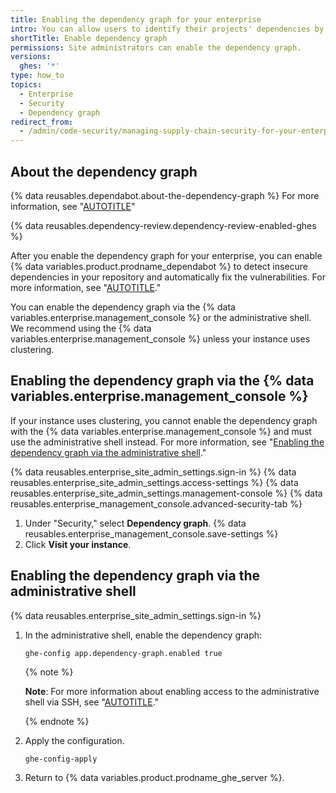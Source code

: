 ```yaml
---
title: Enabling the dependency graph for your enterprise
intro: You can allow users to identify their projects' dependencies by enabling the dependency graph.
shortTitle: Enable dependency graph
permissions: Site administrators can enable the dependency graph.
versions:
  ghes: '*'
type: how_to
topics:
  - Enterprise
  - Security
  - Dependency graph
redirect_from:
  - /admin/code-security/managing-supply-chain-security-for-your-enterprise/enabling-the-dependency-graph-for-your-enterprise
---
```


## About the dependency graph

{% data reusables.dependabot.about-the-dependency-graph %} For more information, see "[AUTOTITLE](/code-security/supply-chain-security/understanding-your-software-supply-chain/about-the-dependency-graph)"

{% data reusables.dependency-review.dependency-review-enabled-ghes %}

After you enable the dependency graph for your enterprise, you can enable {% data variables.product.prodname_dependabot %} to detect insecure dependencies in your repository and automatically fix the vulnerabilities. For more information, see "[AUTOTITLE](/admin/configuration/configuring-github-connect/enabling-dependabot-for-your-enterprise)."

You can enable the dependency graph via the {% data variables.enterprise.management_console %} or the administrative shell. We recommend using the {% data variables.enterprise.management_console %} unless your instance uses clustering.

## Enabling the dependency graph via the {% data variables.enterprise.management_console %}

If your instance uses clustering, you cannot enable the dependency graph with the {% data variables.enterprise.management_console %} and must use the administrative shell instead. For more information, see "[Enabling the dependency graph via the administrative shell](#enabling-the-dependency-graph-via-the-administrative-shell)."

{% data reusables.enterprise_site_admin_settings.sign-in %}
{% data reusables.enterprise_site_admin_settings.access-settings %}
{% data reusables.enterprise_site_admin_settings.management-console %}
{% data reusables.enterprise_management_console.advanced-security-tab %}
1. Under "Security," select **Dependency graph**.
{% data reusables.enterprise_management_console.save-settings %}
1. Click **Visit your instance**.

## Enabling the dependency graph via the administrative shell

{% data reusables.enterprise_site_admin_settings.sign-in %}
1. In the administrative shell, enable the dependency graph:

    ```shell
    ghe-config app.dependency-graph.enabled true
    ```

   {% note %}

   **Note**: For more information about enabling access to the administrative shell via SSH, see "[AUTOTITLE](/admin/configuration/configuring-your-enterprise/accessing-the-administrative-shell-ssh)."

   {% endnote %}
1. Apply the configuration.

    ```shell
    ghe-config-apply
    ```

1. Return to {% data variables.product.prodname_ghe_server %}.
